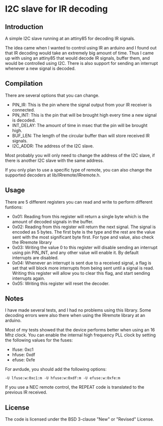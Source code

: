 # I2C slave for IR decoding

## Introduction

A simple I2C slave running at an attiny85 for decoding IR signals.

The idea came when I wanted to control using IR an arduino and I found out that
IR decoding would take an extremely big amount of time. Thus I came up with
using an attiny85 that would decode IR signals, buffer them, and would be
controlled using I2C. There is also support for sending an interrupt whenever
a new signal is decoded.

## Compilation

There are several options that you can change.

 * PIN\_IR: This is the pin where the signal output from your IR receiver is
   connected.
 * PIN\_INT: This is the pin that will be brought high every time a new signal
   is decoded.
 * INT\_DELAY: The amount of time in msec that the pin will be brought high.
 * BUF\_LEN: The length of the circular buffer than will store received IR
   signals.
 * I2C\_ADDR: The address of the I2C slave.

Most probably you will only need to change the address of the I2C slave, if
there is another I2C slave with the same address.

If you only plan to use a specific type of remote, you can also change the
supported decoders at lib/IRremote/IRremote.h.

## Usage

There are 5 different registers you can read and write to perform different
funtions:

 * 0x01: Reading from this register will return a single byte which is the
   amount of decoded signals in the buffer.
 * 0x02: Reading from this register will return the next signal. The signal
   is encoded as 5 bytes. The first byte is the type and the rest are the value
   sent with the most significant byte first. For type and value, also check
   the IRremote library
 * 0x03: Writing the value 0 to this register will disable sending an interrupt
   using pin PIN\_INT, and any other value will enable it. By default interrupts
   are disabled.
 * 0x04: Whenever an interrupt is sent due to a received signal, a flag is set
   that will block more interrupts from being sent until a signal is read.
   Writing this register will allow you to clear this flag, and start sending
   interrupts again.
 * 0x05: Writing this register will reset the decoder.

## Notes

I have made several tests, and I had no problems using this library. Some
decoding errors were also there when using the IRremote library at an arduino.

Most of my tests showed that the device performs better when using an 16 Mhz
clock. You can enable the internal high frequency PLL clock by setting the
following values for the fuses:

 * lfuse: 0xc1
 * hfuse: 0xdf
 * efuse: 0xfe

For avrdude, you should add the following options:

```-U lfuse:w:0xc1:m -U hfuse:w:0xdf:m -U efuse:w:0xfe:m```

If you use a NEC remote control, the REPEAT code is translated to the previous
IR received.

## License

The code is licensed under the BSD 3-clause "New" or "Revised" License.
